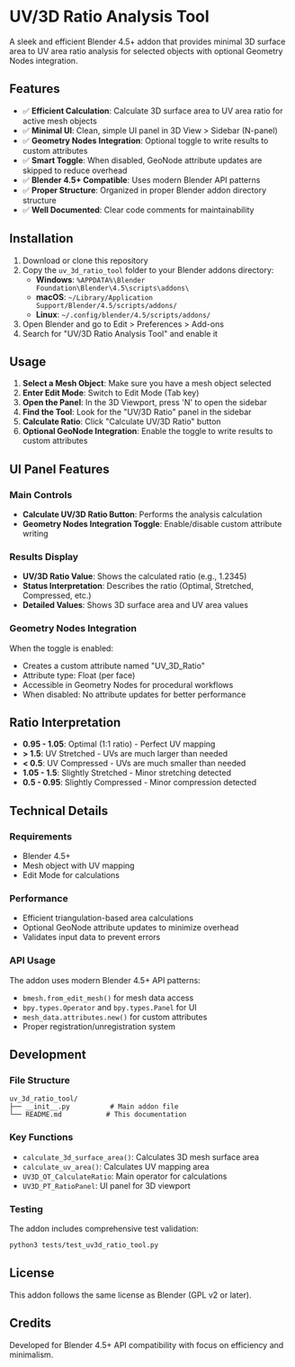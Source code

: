 # UV/3D Ratio Analysis Tool

A sleek and efficient Blender 4.5+ addon that provides minimal 3D surface area to UV area ratio analysis for selected objects with optional Geometry Nodes integration.

## Features

- ✅ **Efficient Calculation**: Calculate 3D surface area to UV area ratio for active mesh objects
- ✅ **Minimal UI**: Clean, simple UI panel in 3D View > Sidebar (N-panel)
- ✅ **Geometry Nodes Integration**: Optional toggle to write results to custom attributes
- ✅ **Smart Toggle**: When disabled, GeoNode attribute updates are skipped to reduce overhead
- ✅ **Blender 4.5+ Compatible**: Uses modern Blender API patterns
- ✅ **Proper Structure**: Organized in proper Blender addon directory structure
- ✅ **Well Documented**: Clear code comments for maintainability

## Installation

1. Download or clone this repository
2. Copy the `uv_3d_ratio_tool` folder to your Blender addons directory:
   - **Windows**: `%APPDATA%\Blender Foundation\Blender\4.5\scripts\addons\`
   - **macOS**: `~/Library/Application Support/Blender/4.5/scripts/addons/`
   - **Linux**: `~/.config/blender/4.5/scripts/addons/`
3. Open Blender and go to Edit > Preferences > Add-ons
4. Search for "UV/3D Ratio Analysis Tool" and enable it

## Usage

1. **Select a Mesh Object**: Make sure you have a mesh object selected
2. **Enter Edit Mode**: Switch to Edit Mode (Tab key)
3. **Open the Panel**: In the 3D Viewport, press 'N' to open the sidebar
4. **Find the Tool**: Look for the "UV/3D Ratio" panel in the sidebar
5. **Calculate Ratio**: Click "Calculate UV/3D Ratio" button
6. **Optional GeoNode Integration**: Enable the toggle to write results to custom attributes

## UI Panel Features

### Main Controls
- **Calculate UV/3D Ratio Button**: Performs the analysis calculation
- **Geometry Nodes Integration Toggle**: Enable/disable custom attribute writing

### Results Display
- **UV/3D Ratio Value**: Shows the calculated ratio (e.g., 1.2345)
- **Status Interpretation**: Describes the ratio (Optimal, Stretched, Compressed, etc.)
- **Detailed Values**: Shows 3D surface area and UV area values

### Geometry Nodes Integration
When the toggle is enabled:
- Creates a custom attribute named "UV_3D_Ratio"
- Attribute type: Float (per face)
- Accessible in Geometry Nodes for procedural workflows
- When disabled: No attribute updates for better performance

## Ratio Interpretation

- **0.95 - 1.05**: Optimal (1:1 ratio) - Perfect UV mapping
- **> 1.5**: UV Stretched - UVs are much larger than needed
- **< 0.5**: UV Compressed - UVs are much smaller than needed
- **1.05 - 1.5**: Slightly Stretched - Minor stretching detected
- **0.5 - 0.95**: Slightly Compressed - Minor compression detected

## Technical Details

### Requirements
- Blender 4.5+
- Mesh object with UV mapping
- Edit Mode for calculations

### Performance
- Efficient triangulation-based area calculations
- Optional GeoNode attribute updates to minimize overhead
- Validates input data to prevent errors

### API Usage
The addon uses modern Blender 4.5+ API patterns:
- `bmesh.from_edit_mesh()` for mesh data access
- `bpy.types.Operator` and `bpy.types.Panel` for UI
- `mesh_data.attributes.new()` for custom attributes
- Proper registration/unregistration system

## Development

### File Structure
```
uv_3d_ratio_tool/
├── __init__.py          # Main addon file
└── README.md           # This documentation
```

### Key Functions
- `calculate_3d_surface_area()`: Calculates 3D mesh surface area
- `calculate_uv_area()`: Calculates UV mapping area
- `UV3D_OT_CalculateRatio`: Main operator for calculations
- `UV3D_PT_RatioPanel`: UI panel for 3D viewport

### Testing
The addon includes comprehensive test validation:
```bash
python3 tests/test_uv3d_ratio_tool.py
```

## License

This addon follows the same license as Blender (GPL v2 or later).

## Credits

Developed for Blender 4.5+ API compatibility with focus on efficiency and minimalism.